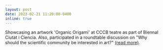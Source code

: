 ```yaml
---
layout: post
date: 2023-02-21 11:20:00-0400
inline: true
---
```


Showcasing an artwork 'Organic Origami' at CCCB teatre as part of Biennal Ciutat i Ciencia. Also, participated in a roundtable discussion on "Why should the scientific community be interested in art?" [(read more)](https://www.biennalciutaticiencia.barcelona/en/activities/why-should-scientific-community-be-interested-art-artistic-essays).